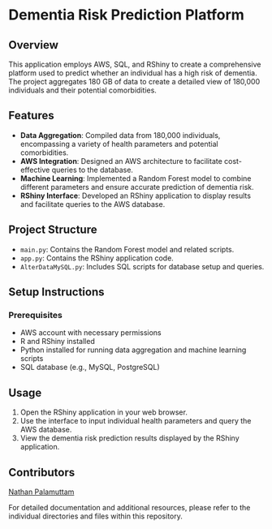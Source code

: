 
<!DOCTYPE html>
<html>
<body>

<h1>Dementia Risk Prediction Platform</h1>

<h2>Overview</h2>
<p>This application employs AWS, SQL, and RShiny to create a comprehensive platform used to predict whether an individual has a high risk of dementia. The project aggregates 180 GB of data to create a detailed view of 180,000 individuals and their potential comorbidities.</p>

<h2>Features</h2>
<ul>
    <li><strong>Data Aggregation</strong>: Compiled data from 180,000 individuals, encompassing a variety of health parameters and potential comorbidities.</li>
    <li><strong>AWS Integration</strong>: Designed an AWS architecture to facilitate cost-effective queries to the database.</li>
    <li><strong>Machine Learning</strong>: Implemented a Random Forest model to combine different parameters and ensure accurate prediction of dementia risk.</li>
    <li><strong>RShiny Interface</strong>: Developed an RShiny application to display results and facilitate queries to the AWS database.</li>
</ul>

<h2>Project Structure</h2>
<ul>
    <li><code>main.py</code>: Contains the Random Forest model and related scripts.</li>
    <li><code>app.py</code>: Contains the RShiny application code.</li>
    <li><code>AlterDataMySQL.py</code>: Includes SQL scripts for database setup and queries.</li>
</ul>

<h2>Setup Instructions</h2>

<h3>Prerequisites</h3>
<ul>
    <li>AWS account with necessary permissions</li>
    <li>R and RShiny installed</li>
    <li>Python installed for running data aggregation and machine learning scripts</li>
    <li>SQL database (e.g., MySQL, PostgreSQL)</li>
</ul>

<h2>Usage</h2>
<ol>
    <li>Open the RShiny application in your web browser.</li>
    <li>Use the interface to input individual health parameters and query the AWS database.</li>
    <li>View the dementia risk prediction results displayed by the RShiny application.</li>
</ol>

<h2>Contributors</h2>
<p><a href="https://github.com/nathanpalamuttam">Nathan Palamuttam</a></p>


<p>For detailed documentation and additional resources, please refer to the individual directories and files within this repository.</p>

</body>
</html>

